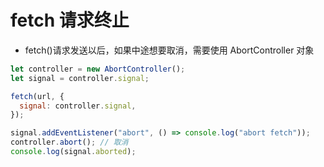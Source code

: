 # fetch 请求终止

- fetch()请求发送以后，如果中途想要取消，需要使用 AbortController 对象

```javascript
let controller = new AbortController();
let signal = controller.signal;

fetch(url, {
  signal: controller.signal,
});

signal.addEventListener("abort", () => console.log("abort fetch"));
controller.abort(); // 取消
console.log(signal.aborted);
```
